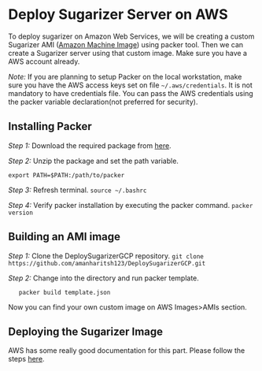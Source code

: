 # Deploy Sugarizer Server on AWS

To deploy sugarizer on Amazon Web Services, we will be creating a custom Sugarizer AMI ([Amazon Machine Image](https://docs.aws.amazon.com/AWSEC2/latest/UserGuide/AMIs.html)) using packer tool. Then we can create a Sugarizer server using that custom image. Make sure you have a AWS account already.

*Note:* If you are planning to setup Packer on the local workstation, make sure you have the AWS access keys set on file ```~/.aws/credentials```. It is not mandatory to have credentials file. You can pass the AWS credentials using the packer variable declaration(not preferred for security).

## Installing Packer

*Step 1:* Download the required package from [here](https://www.packer.io/downloads.html). 

*Step 2:* Unzip the package and set the path variable.

```export PATH=$PATH:/path/to/packer```

*Step 3:* Refresh terminal.
```source ~/.bashrc``` 

*Step 4:* Verify packer installation by executing the packer command.
```packer version```

## Building an AMI image

*Step 1:* Clone the DeploySugarizerGCP repository.
``` git clone https://github.com/amanharitsh123/DeploySugarizerGCP.git ```

*Step 2:* Change into the directory and run packer template.
```cd DeploySugarizerGCP
   packer build template.json
```
Now you can find your own custom image on AWS Images>AMIs section.

## Deploying the Sugarizer Image

AWS has some really good documentation for this part. Please follow the steps [here](https://aws.amazon.com/premiumsupport/knowledge-center/launch-instance-custom-ami/).





